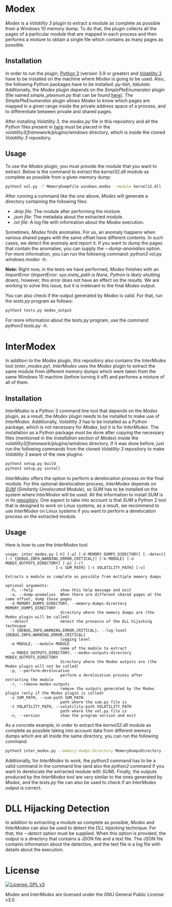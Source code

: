 # Modex

*Modex* is a *Volatility 3* plugin to extract a module as complete as possible from a Windows 10 memory dump. To do that, the plugin collects all the pages of a particular module that are mapped in each process and then performs a mixture to obtain a single file which contains as many pages as possible.

## Installation

In order to run the plugin, [Python 3](https://www.python.org/downloads/) (version 3.9 or greater) and [Volatility 3](https://github.com/volatilityfoundation/volatility3) have to be installed on the machine where *Modex* is going to be used. Also, the following Python packages have to be installed: *py-tlsh*, *tabulate*. Additionally, the *Modex* plugin depends on the *SimplePteEnumerator* plugin (file named *simple_pteenum.py* that can be found [here](https://github.com/f-block/volatility-plugins)). The *SimplePteEnumerator* plugin allows *Modex* to know which pages are mapped in a given range inside the private address space of a process, and to differentiate between private and shared pages.

After installing *Volatility 3*, the *modex.py* file in this repository and all the Python files present in [here](https://github.com/f-block/volatility-plugins) must be placed in the *volatility3/framework/plugins/windows* directory, which is inside the cloned *Volatility 3* repository.

## Usage

To use the *Modex* plugin, you must provide the module that you want to extract. Below is the command to extract the *kernel32.dll* module as complete as possible from a given memory dump:

```bash
python3 vol.py -f MemoryDumpFile windows.modex --module kernel32.dll
```

After running a command like the one above, *Modex* will generate a directory containing the following files:

* *.dmp file*: The module after performing the mixture.
* *.json file*: The metadata about the extracted module.
* *.txt file*: A log file with information about the *Modex* execution.

Sometimes, *Modex* finds anomalies. For us, an anomaly happens when various shared pages with the same offset have different contents. In such cases, we detect the anomaly and report it. If you want to dump the pages that contain the anomalies, you can supply the *--dump-anomalies* option. For more information, you can run the following command: *python3 vol.py windows.modex -h*.

**Note:** Right now, in the tests we have performed, *Modex* finishes with an *ImportError* (*ImportError: sys.meta_path is None, Python is likely shutting down*), however, this error does not have an effect on the results. We are working to solve this issue, but it is irrelevant to the final *Modex* output.

You can also check if the output generated by *Modex* is valid. For that, run the *tests.py* program as follows:

```bash
python3 tests.py modex_output
```
For more information about the *tests.py* program, use the command *python3 tests.py -h*.

# InterModex

In addition to the *Modex* plugin, this repository also contains the *InterModex* tool (*inter_modex.py*). *InterModex* uses the *Modex* plugin to extract the same module from different memory dumps which were taken from the same Windows 10 machine (before turning it off) and performs a mixture of all of them. 

## Installation
*InterModex* is a Python 3 command line tool that depends on the *Modex* plugin, as a result, the *Modex* plugin needs to be installed to make use of *InterModex*. Additionally, *Volatility 3* has to be installed as a Python package, which is not necessary for *Modex*, but it is for *InterModex*. The installation as a Python package must be done after copying the necessary files (mentioned in the *Installation* section of *Modex*) inside the *volatility3/framework/plugins/windows* directory. If it was done before, just run the following commands from the cloned *Volatility 3* repository to make *Volatility 3* aware of the new plugins:

```bash
python3 setup.py build
python3 setup.py install
```

*InterModex* offers the option to perform a derelocation process on the final module. For this optional derelocation process, *InterModex* depends on [*SUM*](https://github.com/reverseame/similarity-unrelocated-module) (*Similarity Unrelocated Module*), so SUM has to be installed on the system where *InterModex* will be used. All the information to install *SUM* is in its [repository](https://github.com/reverseame/similarity-unrelocated-module). One aspect to take into account is that *SUM* a Python 2 tool that is designed to work on Linux systems, as a result, we recommend to use *InterModex* on Linux systems if you want to perform a derelocation process on the extracted module.

## Usage

Here is how to use the *InterModex* tool:

```
usage: inter_modex.py [-h] [-a] [-d MEMORY_DUMPS_DIRECTORY] [--detect] [-l {DEBUG,INFO,WARNING,ERROR,CRITICAL}] [-m MODULE] [-o MODEX_OUTPUTS_DIRECTORY] [-p] [-r]
                      [-s SUM_PATH] [-t VOLATILITY_PATH] [-v]

Extracts a module as complete as possible from multiple memory dumps

optional arguments:
  -h, --help            show this help message and exit
  -a, --dump-anomalies  When there are different shared pages at the same offset, dump those pages
  -d MEMORY_DUMPS_DIRECTORY, --memory-dumps-directory MEMORY_DUMPS_DIRECTORY
                        directory where the memory dumps are (the Modex plugin will be called)
  --detect              detect the presence of the DLL hijacking technique
  -l {DEBUG,INFO,WARNING,ERROR,CRITICAL}, --log-level {DEBUG,INFO,WARNING,ERROR,CRITICAL}
                        logging level
  -m MODULE, --module MODULE
                        name of the module to extract
  -o MODEX_OUTPUTS_DIRECTORY, --modex-outputs-directory MODEX_OUTPUTS_DIRECTORY
                        directory where the Modex outputs are (the Modex plugin will not be called)
  -p, --perform-derelocation
                        perform a derelocation process after extracting the module
  -r, --remove-modex-outputs
                        remove the outputs generated by the Modex plugin (only if the Modex plugin is called)
  -s SUM_PATH, --sum-path SUM_PATH
                        path where the sum.py file is
  -t VOLATILITY_PATH, --volatility-path VOLATILITY_PATH
                        path where the vol.py file is
  -v, --version         show the program version and exit
```

As a concrete example, in order to extract the *kernel32.dll* module as complete as possible taking into account data from different memory dumps which are all inside the same directory, you can run the following command: 

```bash
python3 inter_modex.py --memory-dumps-directory MemoryDumpsDirectory --volatility-path VolatilityPath --module kernel32.dll
```
Additionally, for *InterModex* to work, the *python3* command has to be a valid command in the command line (and also the *python2* command if you want to derelocate the extracted module with *SUM*). Finally, the outputs produced by the *InterModex* tool are very similar to the ones generated by *Modex*, and the *tests.py* file can also be used to check if an *InterModex* output is correct. 

# DLL Hijacking Detection

In addition to extracting a module as complete as possible, *Modex* and *InterModex* can also be used to detect the *DLL hijacking* technique. For that, the *--detect* option must be supplied. When this option is provided, the output is a directory that contains a JSON file and a text file. The JSON file contains information about the detection, and the text file is a log file with details about the execution.

# License

[![License: GPL v3](https://img.shields.io/badge/License-GPLv3-blue.svg)](https://www.gnu.org/licenses/gpl-3.0)

*Modex* and *InterModex* are licensed under the GNU General Public License v3.0